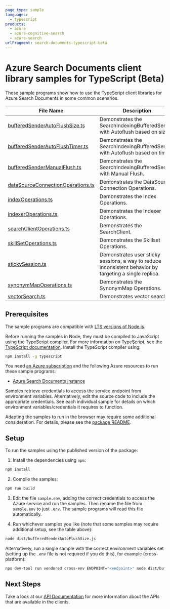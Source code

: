```yaml
---
page_type: sample
languages:
  - typescript
products:
  - azure
  - azure-cognitive-search
  - azure-search
urlFragment: search-documents-typescript-beta
---
```


# Azure Search Documents client library samples for TypeScript (Beta)

These sample programs show how to use the TypeScript client libraries for Azure Search Documents in some common scenarios.

| **File Name**                                                       | **Description**                                                                                         |
| ------------------------------------------------------------------- | ------------------------------------------------------------------------------------------------------- |
| [bufferedSenderAutoFlushSize.ts][bufferedsenderautoflushsize]       | Demonstrates the SearchIndexingBufferedSender with Autoflush based on size.                             |
| [bufferedSenderAutoFlushTimer.ts][bufferedsenderautoflushtimer]     | Demonstrates the SearchIndexingBufferedSender with Autoflush based on timer.                            |
| [bufferedSenderManualFlush.ts][bufferedsendermanualflush]           | Demonstrates the SearchIndexingBufferedSender with Manual Flush.                                        |
| [dataSourceConnectionOperations.ts][datasourceconnectionoperations] | Demonstrates the DataSource Connection Operations.                                                      |
| [indexOperations.ts][indexoperations]                               | Demonstrates the Index Operations.                                                                      |
| [indexerOperations.ts][indexeroperations]                           | Demonstrates the Indexer Operations.                                                                    |
| [searchClientOperations.ts][searchclientoperations]                 | Demonstrates the SearchClient.                                                                          |
| [skillSetOperations.ts][skillsetoperations]                         | Demonstrates the Skillset Operations.                                                                   |
| [stickySession.ts][stickysession]                                   | Demonstrates user sticky sessions, a way to reduce inconsistent behavior by targeting a single replica. |
| [synonymMapOperations.ts][synonymmapoperations]                     | Demonstrates the SynonymMap Operations.                                                                 |
| [vectorSearch.ts][vectorsearch]                                     | Demonstrates vector search                                                                              |

## Prerequisites

The sample programs are compatible with [LTS versions of Node.js](https://github.com/nodejs/release#release-schedule).

Before running the samples in Node, they must be compiled to JavaScript using the TypeScript compiler. For more information on TypeScript, see the [TypeScript documentation][typescript]. Install the TypeScript compiler using:

```bash
npm install -g typescript
```

You need [an Azure subscription][freesub] and the following Azure resources to run these sample programs:

- [Azure Search Documents instance][createinstance_azuresearchdocumentsinstance]

Samples retrieve credentials to access the service endpoint from environment variables. Alternatively, edit the source code to include the appropriate credentials. See each individual sample for details on which environment variables/credentials it requires to function.

Adapting the samples to run in the browser may require some additional consideration. For details, please see the [package README][package].

## Setup

To run the samples using the published version of the package:

1. Install the dependencies using `npm`:

```bash
npm install
```

2. Compile the samples:

```bash
npm run build
```

3. Edit the file `sample.env`, adding the correct credentials to access the Azure service and run the samples. Then rename the file from `sample.env` to just `.env`. The sample programs will read this file automatically.

4. Run whichever samples you like (note that some samples may require additional setup, see the table above):

```bash
node dist/bufferedSenderAutoFlushSize.js
```

Alternatively, run a single sample with the correct environment variables set (setting up the `.env` file is not required if you do this), for example (cross-platform):

```bash
npx dev-tool run vendored cross-env ENDPOINT="<endpoint>" node dist/bufferedSenderAutoFlushSize.js
```

## Next Steps

Take a look at our [API Documentation][apiref] for more information about the APIs that are available in the clients.

[bufferedsenderautoflushsize]: https://github.com/Azure/azure-sdk-for-js/blob/main/sdk/search/search-documents/samples/v12-beta/typescript/src/bufferedSenderAutoFlushSize.ts
[bufferedsenderautoflushtimer]: https://github.com/Azure/azure-sdk-for-js/blob/main/sdk/search/search-documents/samples/v12-beta/typescript/src/bufferedSenderAutoFlushTimer.ts
[bufferedsendermanualflush]: https://github.com/Azure/azure-sdk-for-js/blob/main/sdk/search/search-documents/samples/v12-beta/typescript/src/bufferedSenderManualFlush.ts
[datasourceconnectionoperations]: https://github.com/Azure/azure-sdk-for-js/blob/main/sdk/search/search-documents/samples/v12-beta/typescript/src/dataSourceConnectionOperations.ts
[indexoperations]: https://github.com/Azure/azure-sdk-for-js/blob/main/sdk/search/search-documents/samples/v12-beta/typescript/src/indexOperations.ts
[indexeroperations]: https://github.com/Azure/azure-sdk-for-js/blob/main/sdk/search/search-documents/samples/v12-beta/typescript/src/indexerOperations.ts
[searchclientoperations]: https://github.com/Azure/azure-sdk-for-js/blob/main/sdk/search/search-documents/samples/v12-beta/typescript/src/searchClientOperations.ts
[skillsetoperations]: https://github.com/Azure/azure-sdk-for-js/blob/main/sdk/search/search-documents/samples/v12-beta/typescript/src/skillSetOperations.ts
[stickysession]: https://github.com/Azure/azure-sdk-for-js/blob/main/sdk/search/search-documents/samples/v12-beta/typescript/src/stickySession.ts
[synonymmapoperations]: https://github.com/Azure/azure-sdk-for-js/blob/main/sdk/search/search-documents/samples/v12-beta/typescript/src/synonymMapOperations.ts
[vectorsearch]: https://github.com/Azure/azure-sdk-for-js/blob/main/sdk/search/search-documents/samples/v12-beta/typescript/src/vectorSearch.ts
[apiref]: https://learn.microsoft.com/javascript/api/@azure/search-documents?view=azure-node-preview
[freesub]: https://azure.microsoft.com/free/
[createinstance_azuresearchdocumentsinstance]: https://learn.microsoft.com/azure/search/search-create-service-portal
[package]: https://github.com/Azure/azure-sdk-for-js/tree/main/sdk/search/search-documents/README.md
[typescript]: https://www.typescriptlang.org/docs/home.html
